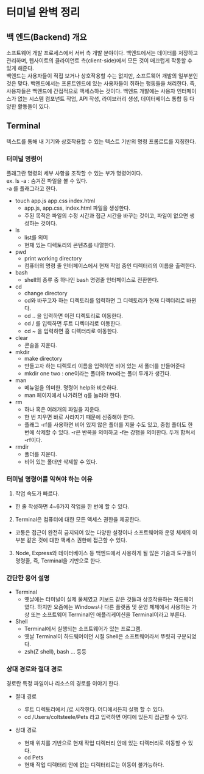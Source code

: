 # 터미널 완벽 정리

## 백 엔드(Backend) 개요

소프트웨어 개발 프로세스에서 서버 측 개발 분야이다. 백엔드에서는 데이터를 저장하고 관리하며, 웹사이트의 클라이언트 측(client-side)에서 모든 것이 매끄럽게 작동할 수 있게 해준다.  
백엔드는 사용자들이 직접 보거나 상호작용할 수는 없지만, 소프트웨어 개발의 일부분인 것은 맞다. 백엔드에서는 프론트엔드에 있는 사용자들이 취하는 행동들을 처리한다. 즉, 사용자들은 백엔드에 간접적으로 액세스하는 것이다. 백엔드 개발에는 사용자 인터페이스가 없는 시스템 컴포넌트 작업, API 작성, 라이브러리 생성, 데이터베이스 통합 등 다양한 활동들이 있다.

## Terminal

텍스트를 통해 내 기기와 상호작용할 수 있는 텍스트 기반의 명령 프롬르트를 지칭한다.

### 터미널 명령어

플래그란 명령의 세부 사항을 조작할 수 있는 부가 명령어이다.  
ex. ls -a : 숨겨진 파일을 볼 수 있다.  
\-a 를 플래그라고 한다.

- touch app.js app.css index.html
  - app.js, app.css, index.html 파일을 생성한다.
  - 주된 목적은 파일의 수정 시간과 접근 시간을 바꾸는 것이고, 파일이 없으면 생성하는 것이다.
- ls
  - list를 의미
  - 현재 있는 디렉토리의 콘텐츠를 나열한다.
- pwd
  - print working directory
  - 컴퓨터의 명령 줄 인터페이스에서 현재 작업 중인 디렉터리의 이름을 출력한다.
- bash
  - shell의 종류 중 하나인 bash 명령줄 인터페이스로 전환한다.
- cd
  - change directory
  - cd와 바꾸고자 하는 디렉토리를 입력하면 그 디렉토리가 현재 디렉터리로 바뀐다.
  - cd .. 을 입력하면 이전 디렉토리로 이동한다.
  - cd / 를 입력하면 루트 디렉터리로 이동한다.
  - cd ~ 을 입력하면 홈 디렉터리로 이동한다.
- clear
  - 콘솔을 지운다.
- mkdir
  - make directory
  - 만들고자 하는 디렉토리 이름을 입력하면 비어 있는 새 폴더를 만들어준다
  - mkdir one two : one이라는 폴더와 two라는 폴더 두개가 생긴다.
- man
  - 메뉴얼을 의미한. 명령어 help와 비슷하다.
  - man 페이지에서 나가려면 q를 눌러야 한다.
- rm
  - 하나 혹은 여러개의 파일을 지운다.
  - 한 번 지우면 바로 사라지기 때문에 신중해야 한다.
  - 플래그 -rf를 사용하면 비어 있지 않은 폴더를 지울 수도 있고, 중첩 폴더도 한 번에 삭제할 수 있다. -r은 반복을 의미하고 -f는 강행을 의미한다. 두개 합쳐서 -rf이다.
- rmdir
  - 폴더를 지운다.
  - 비어 있는 폴더만 삭제할 수 있다.

### 터미널 명령어를 익혀야 하는 이유

1. 작업 속도가 빠르다.

- 한 줄 작성하면 4~6가지 작업을 한 번에 할 수 있다.

2. Terminal은 컴퓨터에 대한 모든 액세스 권한을 제공한다.

- 코통은 접근이 완전히 금지되어 있는 다양한 설정이나 소프트웨어와 운영 체제의 이부분 같은 것에 대한 액세스 권한에 접근할 수 있다.

3. Node, Express와 데이터베이스 등 백엔드에서 사용하게 될 많은 기술과 도구들이 명령줄, 즉, Terminal을 기반으로 한다.

### 간단한 용어 설명

- Terminal
  - 옛날에는 터미널이 실제 물체였고 키보드 같은 것들과 상호작용하는 하드웨어였다. 하지만 요즘에는 Windows나 다른 플랫폼 및 운영 체제에서 사용하는 가상 또는 소프트웨어 Terminal인 애플리케이션을 Terminal이라고 부른다.
- Shell
  - Terminal에서 실행되는 소프트웨어가 있는 프로그램.
  - 옛날 Terminal이 하드웨어이던 시절 Shell은 소프트웨어라서 뚜렷히 구분되었다.
  - zsh(Z shell), bash ... 등등

### 상대 경로와 절대 경로

경로란 특정 파일이나 리소스의 경로를 이야기 한다.

- 절대 경로

  - 루트 디렉토리에서 /로 시작한다. 어디에서든지 실행 할 수 있다.
  - cd /Users/coltsteele/Pets 라고 입력하면 어디에 있든지 접근할 수 있다.

- 상대 경로
  - 현재 위치를 기반으로 현재 작업 디렉터리 안에 있는 디렉터리로 이동할 수 있다.
  - cd Pets
  - 현재 작업 디렉터리 안에 없는 디렉터리로는 이동이 불가능하다.

